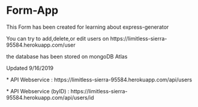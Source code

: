 # Form-App

<p>This Form has been created for learning about express-generator</p>
<p>You can try to add,delete,or edit users on https://limitless-sierra-95584.herokuapp.com/user</p>
<p>the database has been stored on mongoDB Atlas

<p>Updated 9/16/2019</p>
<p>* API Webservice : https://limitless-sierra-95584.herokuapp.com/api/users</p>
<p>* API Webservice (byID) : https://limitless-sierra-95584.herokuapp.com/api/users/id</p>
